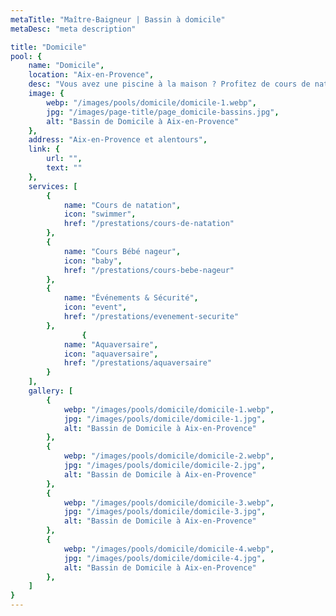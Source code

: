 ```yaml
---
metaTitle: "Maître-Baigneur | Bassin à domicile"
metaDesc: "meta description"

title: "Domicile"
pool: {
	name: "Domicile",
	location: "Aix-en-Provence",
	desc: "Vous avez une piscine à la maison ? Profitez de cours de natation sur mesure avec nos maîtres-nageurs diplômés d'État, formés aux gestes de secourisme. Nous nous déplaçons chez vous avec du matériel professionnel adapté à l'âge et au niveau des baigneurs, pour un apprentissage optimal dans la bonne humeur. Profitez de nos prestations personnalisés tout en restant chez vous !",
	image: {
		webp: "/images/pools/domicile/domicile-1.webp",
		jpg: "/images/page-title/page_domicile-bassins.jpg",
		alt: "Bassin de Domicile à Aix-en-Provence"
	},
	address: "Aix-en-Provence et alentours",
	link: {
		url: "",
		text: ""
	},
	services: [
		{
			name: "Cours de natation",
			icon: "swimmer",
			href: "/prestations/cours-de-natation"
		},
		{
			name: "Cours Bébé nageur",
			icon: "baby",
			href: "/prestations/cours-bebe-nageur"
		},
		{
			name: "Événements & Sécurité",
			icon: "event",
			href: "/prestations/evenement-securite"
		},
				{
			name: "Aquaversaire",
			icon: "aquaversaire",
			href: "/prestations/aquaversaire"
		}
	],
	gallery: [
		{
			webp: "/images/pools/domicile/domicile-1.webp",
			jpg: "/images/pools/domicile/domicile-1.jpg",
			alt: "Bassin de Domicile à Aix-en-Provence"
		},
		{
			webp: "/images/pools/domicile/domicile-2.webp",
			jpg: "/images/pools/domicile/domicile-2.jpg",
			alt: "Bassin de Domicile à Aix-en-Provence"
		},
		{
			webp: "/images/pools/domicile/domicile-3.webp",
			jpg: "/images/pools/domicile/domicile-3.jpg",
			alt: "Bassin de Domicile à Aix-en-Provence"
		},
		{
			webp: "/images/pools/domicile/domicile-4.webp",
			jpg: "/images/pools/domicile/domicile-4.jpg",
			alt: "Bassin de Domicile à Aix-en-Provence"
		},
	]
}
---
```

